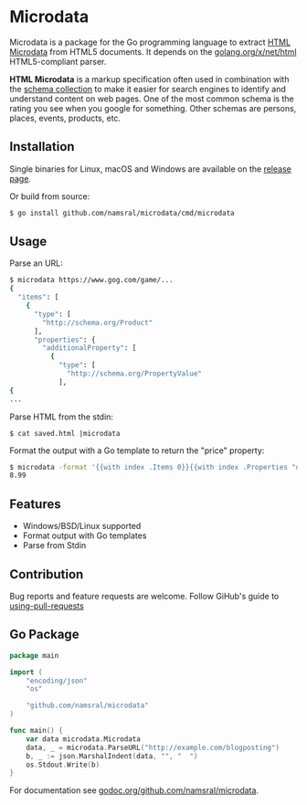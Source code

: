 Microdata
=========

Microdata is a package for the Go programming language to extract [HTML Microdata][0] from HTML5 documents. It depends on the [golang.org/x/net/html][1] HTML5-compliant parser.

__HTML Microdata__ is a markup specification often used in combination with the [schema collection][3] to make it easier for search engines to identify and understand content on web pages. One of the most common schema is the rating you see when you google for something. Other schemas are persons, places, events, products, etc.


Installation
------------

Single binaries for Linux, macOS and Windows are available on the [release page](https://github.com/namsral/microdata/releases).

Or build from source:

```sh
$ go install github.com/namsral/microdata/cmd/microdata
```


Usage
-----

Parse an URL:

```sh
$ microdata https://www.gog.com/game/...
{
  "items": [
    {
      "type": [
        "http://schema.org/Product"
      ],
      "properties": {
        "additionalProperty": [
          {
            "type": [
              "http://schema.org/PropertyValue"
            ],
{
...
```


Parse HTML from the stdin:

```
$ cat saved.html |microdata
```


Format the output with a Go template to return the "price" property:

```sh
$ microdata -format '{{with index .Items 0}}{{with index .Properties "offers" 0}}{{with index .Properties "price" 0 }}{{ . }}{{end}}{{end}}{{end}}' https://www.gog.com/game/...
8.99
```


Features
--------

- Windows/BSD/Linux supported
- Format output with Go templates
- Parse from Stdin


Contribution
------------

Bug reports and feature requests are welcome. Follow GiHub's guide to [using-pull-requests](https://help.github.com/articles/using-pull-requests/)


Go Package
----------

```go
package main

import (
	"encoding/json"
	"os"

	"github.com/namsral/microdata"
)

func main() {
	var data microdata.Microdata
	data, _ = microdata.ParseURL("http://example.com/blogposting")
	b, _ := json.MarshalIndent(data, "", "  ")
	os.Stdout.Write(b)
}
```

For documentation see [godoc.org/github.com/namsral/microdata][2].

[0]: http://www.w3.org/TR/microdata
[1]: https://golang.org/x/net/html
[2]: http://godoc.org/github.com/namsral/microdata
[3]: http://schema.org
